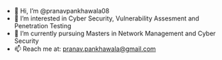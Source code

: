 - 👋 Hi, I’m @pranavpankhawala08
- 👀 I’m interested in Cyber Security, Vulnerability Assesment and Penetration Testing
- 🌱 I’m currently pursuing Masters in Network Management and Cyber Security
- 📫 Reach me at: pranav.pankhawala@gmail.com

<!---
pranavpankhawala08/pranavpankhawala08 is a ✨ special ✨ repository because its `README.md` (this file) appears on your GitHub profile.
You can click the Preview link to take a look at your changes.
--->
